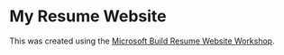 # My Resume Website #

This was created using the [Microsoft Build Resume Website Workshop](https://github.com/microsoft/workshop-library/tree/main/full/build-resume-website).

